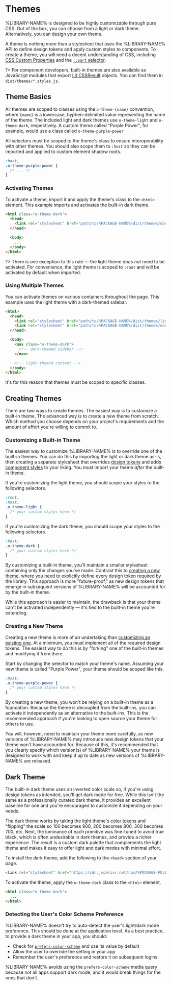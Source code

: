 # Themes

%LIBRARY-NAME% is designed to be highly customizable through pure CSS. Out of the box, you can choose from a light or dark theme. Alternatively, you can design your own theme.

A theme is nothing more than a stylesheet that uses the %LIBRARY-NAME% API to define design tokens and apply custom styles to components. To create a theme, you will need a decent understanding of CSS, including [CSS Custom Properties](https://developer.mozilla.org/en-US/docs/Web/CSS/--*) and the [`::part` selector](https://developer.mozilla.org/en-US/docs/Web/CSS/::part).

?> For component developers, built-in themes are also available as JavaScript modules that export [Lit CSSResult](https://lit.dev/docs/api/styles/#CSSResult) objects. You can find them in `dist/themes/*.styles.js`.

## Theme Basics

All themes are scoped to classes using the `o-theme-{name}` convention, where `{name}` is a lowercase, hyphen-delimited value representing the name of the theme. The included light and dark themes use `o-theme-light` and `o-theme-dark`, respectively. A custom theme called "Purple Power", for example, would use a class called `o-theme-purple-power`

All selectors must be scoped to the theme's class to ensure interoperability with other themes. You should also scope them to `:host` so they can be imported and applied to custom element shadow roots.

```css
:host,
.o-theme-purple-power {
  /* ... */
}
```

### Activating Themes

To activate a theme, import it and apply the theme's class to the `<html>` element. This example imports and activates the built-in dark theme.

```html
<html class="o-theme-dark">
  <head>
    <link rel="stylesheet" href="path/to/%PACKAGE-NAME%/dist/themes/dark.css" />
  </head>

  <body>
    ...
  </body>
</html>
```

?> There is one exception to this rule — the light theme _does not_ need to be activated. For convenience, the light theme is scoped to `:root` and will be activated by default when imported.

### Using Multiple Themes

You can activate themes on various containers throughout the page. This example uses the light theme with a dark-themed sidebar.

```html
<html>
  <head>
    <link rel="stylesheet" href="path/to/%PACKAGE-NAME%/dist/themes/light.css" />
    <link rel="stylesheet" href="path/to/%PACKAGE-NAME%/dist/themes/dark.css" />
  </head>

  <body>
    <nav class="o-theme-dark">
      <!-- dark-themed sidebar -->
    </nav>

    <!-- light-themed content -->
  </body>
</html>
```

It's for this reason that themes must be scoped to specific classes.

## Creating Themes

There are two ways to create themes. The easiest way is to customize a built-in theme. The advanced way is to create a new theme from scratch. Which method you choose depends on your project's requirements and the amount of effort you're willing to commit to.

### Customizing a Built-in Theme

The easiest way to customize %LIBRARY-NAME% is to override one of the built-in themes. You can do this by importing the light or dark theme as-is, then creating a separate stylesheet that overrides [design tokens](/getting-started/customizing#design-tokens) and adds [component styles](/getting-started/customizing#component-parts) to your liking. You must import your theme _after_ the built-in theme.

If you're customizing the light theme, you should scope your styles to the following selectors.

```css
:root,
:host,
.o-theme-light {
  /* your custom styles here */
}
```

If you're customizing the dark theme, you should scope your styles to the following selectors.

```css
:host,
.o-theme-dark {
  /* your custom styles here */
}
```

By customizing a built-in theme, you'll maintain a smaller stylesheet containing only the changes you've made. Contrast this to [creating a new theme](#creating-a-new-theme), where you need to explicitly define every design token required by the library. This approach is more "future-proof," as new design tokens that emerge in subsequent versions of %LIBRARY-NAME% will be accounted for by the built-in theme.

While this approach is easier to maintain, the drawback is that your theme can't be activated independently — it's tied to the built-in theme you're extending.

### Creating a New Theme

Creating a new theme is more of an undertaking than [customizing an existing one](#customizing-a-built-in-theme). At a minimum, you must implement all of the required design tokens. The easiest way to do this is by "forking" one of the built-in themes and modifying it from there.

Start by changing the selector to match your theme's name. Assuming your new theme is called "Purple Power", your theme should be scoped like this.

```css
:host,
.o-theme-purple-power {
  /* your custom styles here */
}
```

By creating a new theme, you won't be relying on a built-in theme as a foundation. Because the theme is decoupled from the built-ins, you can activate it independently as an alternative to the built-ins. This is the recommended approach if you're looking to open source your theme for others to use.

You will, however, need to maintain your theme more carefully, as new versions of %LIBRARY-NAME% may introduce new design tokens that your theme won't have accounted for. Because of this, it's recommended that you clearly specify which version(s) of %LIBRARY-NAME% your theme is designed to work with and keep it up to date as new versions of %LIBRARY-NAME% are released.

## Dark Theme

The built-in dark theme uses an inverted color scale so, if you're using design tokens as intended, you'll get dark mode for free. While this isn't the same as a professionally curated dark theme, it provides an excellent baseline for one and you're encouraged to customize it depending on your needs.

The dark theme works by taking the light theme's [color tokens](/tokens/color) and "flipping" the scale so 100 becomes 900, 200 becomes 800, 300 becomes 700, etc. Next, the luminance of each primitive was fine-tuned to avoid true black, which is often undesirable in dark themes, and provide a richer experience. The result is a custom dark palette that complements the light theme and makes it easy to offer light and dark modes with minimal effort.

To install the dark theme, add the following to the `<head>` section of your page.

```html
<link rel="stylesheet" href="https://cdn.jsdelivr.net/npm/%PACKAGE-FULL-PATH%@%PACKAGE-VERSION%/dist/themes/dark.css" />
```

To activate the theme, apply the `o-theme-dark` class to the `<html>` element.

```html
<html class="o-theme-dark">
  ...
</html>
```

### Detecting the User's Color Scheme Preference

%LIBRARY-NAME% doesn't try to auto-detect the user's light/dark mode preference. This should be done at the application level. As a best practice, to provide a dark theme in your app, you should:

- Check for [`prefers-color-scheme`](https://stackoverflow.com/a/57795495/567486) and use its value by default
- Allow the user to override the setting in your app
- Remember the user's preference and restore it on subsequent logins

%LIBRARY-NAME% avoids using the `prefers-color-scheme` media query because not all apps support dark mode, and it would break things for the ones that don't.

